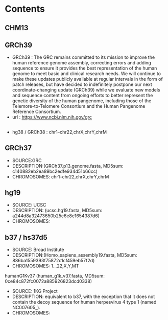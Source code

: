 # Contents
## CHM13

## GRCh39
- GRCh39 : The GRC remains committed to its mission to improve the human reference genome assembly, correcting errors and adding sequence to ensure it provides the best representation of the human genome to meet basic and clinical research needs. We will continue to make these updates publicly available at regular intervals in the form of patch releases, but have decided to indefinitely postpone our next coordinate-changing update (GRCh39) while we evaluate new models and sequence content from ongoing efforts to better represent the genetic diversity of the human pangenome, including those of the Telemore-to-Telomere Consortium and the Human Pangenome Reference Consortium.
- url : https://www.ncbi.nlm.nih.gov/grc

##
- hg38 / GRCh38 : chr1–chr22,chrX,chrY,chrM 

##
## GRCh37 
- SOURCE:GRC
- DESCRIPTION:(GRCh37.p13.genome.fasta, MD5sum: c140882eb2ea89bc2edfe934d51b66cc)
- CHROMOSOMES: chr1–chr22,chrX,chrY,chrM 

## hg19 
- SOURCE: UCSC
- DESCRIPTION: (ucsc.hg19.fasta, MD5sum: a244d8a32473650b25c6e8e1654387d6)
- CHROMOSOMES:
## b37 / hs37d5
- SOURCE: Broad Institute
- DESCRIPTION:(Homo_sapiens_assembly19.fasta, MD5sum: 886ba1559393f75872c1cf459eb57f2d)
- CHROMOSOMES: 1...22,X,Y,MT

humanG1Kv37 (human_g1k_v37.fasta, MD5sum: 0ce84c872fc0072a885926823dcd0338) 
- SOURCE: 1KG Project
- DESCRIPTION: equivalent to b37, with the exception that it does not contain the decoy sequence for human herpesvirus 4 type 1 (named NC007605_).
- CHROMOSOMES:
